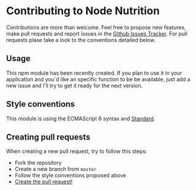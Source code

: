 # Contributing to Node Nutrition

Contributions are more than welcome. Feel free to propose new features, make pull requests and report issues in the [Github Issues Tracker](https://github.com/redblues/node-nutrition/issues). For pull requests plase take a look to the conventions detailed below.

## Usage

This npm module has been recently created. If you plan to use it in your application and you´d like an specific function to be be available, just add a new issue and I'll try to get it ready for the next version.

## Style conventions

This module is using the ECMAScript 6 syntax and [Standard](http://standardjs.com/).

## Creating pull requests

When creating a new pull request, try to follow this steps:

- Fork the repository
- Create a new branch from `master`
- Follow the style conventions proposed above
- [Create the pull request!](https://github.com/redblues/node-nutrition/compare)
